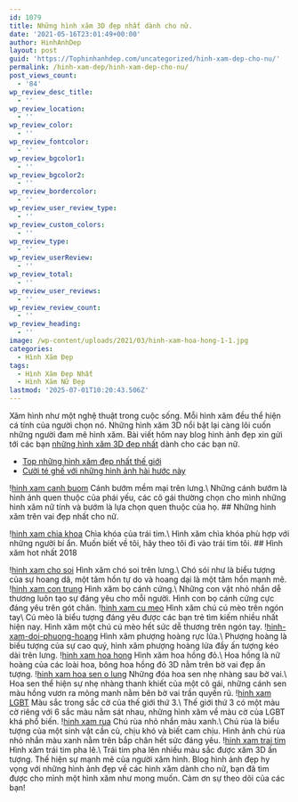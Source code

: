 ```yaml
---
id: 1079
title: Những hình xăm 3D đẹp nhất dành cho nữ.
date: '2021-05-16T23:01:49+00:00'
author: HinhAnhDep
layout: post
guid: 'https://Tophinhanhdep.com/uncategorized/hinh-xam-dep-cho-nu/'
permalink: /hinh-xam-dep/hinh-xam-dep-cho-nu/
post_views_count:
  - '84'
wp_review_desc_title:
  - ''
wp_review_location:
  - ''
wp_review_color:
  - ''
wp_review_fontcolor:
  - ''
wp_review_bgcolor1:
  - ''
wp_review_bgcolor2:
  - ''
wp_review_bordercolor:
  - ''
wp_review_user_review_type:
  - ''
wp_review_custom_colors:
  - ''
wp_review_type:
  - ''
wp_review_userReview:
  - ''
wp_review_total:
  - ''
wp_review_user_reviews:
  - ''
wp_review_review_count:
  - ''
wp_review_heading:
  - ''
image: /wp-content/uploads/2021/03/hinh-xam-hoa-hong-1-1.jpg
categories:
  - Hình Xăm Đẹp
tags:
  - Hình Xăm Đẹp Nhất
  - Hình Xăm Nữ Đẹp
lastmod: '2025-07-01T10:20:43.506Z'
---
```

Xăm hình như một nghệ thuật trong cuộc sống. Mỗi hình xăm đều thể hiện cá tính của người chọn nó. Những hình xăm 3D nổi bật lại càng lôi cuốn những người đam mê hình xăm. Bài viết hôm nay blog hình ảnh đẹp xin gửi tới các bạn [những hình xăm 3D đẹp nhất](https://tophinhanhdep.com/hinh-xam-dep/hinh-xam-dep-cho-nu/) dành cho các bạn nữ.

- [Top những hình xăm đẹp nhất thế giới](https://tophinhanhdep.com/hinh-xam-dep/nhung-hinh-xam-dep-nhat/)
- [Cười té ghế với những hình ảnh hài hước này](https://tophinhanhdep.com/anh-che/anh-che-hay/)

\![hinh xam canh buom](https://tophinhanhdep.com/wp-content/uploads/2021/03/hinh-xam-canh-buom.jpg) Cánh bướm mềm mại trên lưng.\ Những cánh bướm là hình ảnh quen thuộc của phái yếu, các cô gái thường chọn cho mình những hình xăm nữ tính và bướm là lựa chọn quen thuộc của họ. ## Những hình xăm trên vai đẹp nhất cho nữ.

\![hinh xam chia khoa](https://tophinhanhdep.com/wp-content/uploads/2021/03/hinh-xam-chia-khoa-1.jpg) Chìa khóa của trái tim.\ Hình xăm chìa khóa phù hợp với những người bí ẩn. Muốn biết về tôi, hãy theo tôi đi vào trái tim tôi. ## Hình xăm hot nhất 2018

\![hinh xam cho soi](https://tophinhanhdep.com/wp-content/uploads/2021/03/hinh-xam-cho-soi.jpg) Hình xăm chó soi trên lưng.\ Chó sói như là biểu tượng của sự hoang dã, một tâm hồn tự do và hoang dại là một tâm hồn mạnh mẽ. \![hinh xam con trung](https://tophinhanhdep.com/wp-content/uploads/2021/03/hinh-xam-con-trung.jpg) Hình xăm bọ cánh cứng.\ Những con vật nhỏ nhắn dễ thương luôn tạo sự đáng yêu cho mỗi người. Hình con bọ cánh cứng cực đáng yêu trên gót chân. \![hinh xam cu meo](https://tophinhanhdep.com/wp-content/uploads/2021/03/hinh-xam-cu-meo.jpg) Hình xăm chú cú mèo trên ngón tay\ Cú mèo là biểu tượng đáng yêu được các bạn trẻ tìm kiếm nhiều nhất hiện nay. Hình xăm một chú cú mèo hết sức dễ thương trên ngón tay. \![hinh-xam-doi-phuong-hoang](https://tophinhanhdep.com/wp-content/uploads/2021/03/hinh-xam-doi-phuong-hoang.jpg) Hình xăm phượng hoàng rực lửa.\ Phượng hoàng là biếu tượng của sự cao quý, hình xăm phượng hoàng lửa đầy ấn tượng kéo dài trên lưng. \![hinh xam hoa hong](https://tophinhanhdep.com/wp-content/uploads/2021/03/hinh-xam-hoa-hong-1-1.jpg) Hình xăm hoa hồng đỏ.\ Hoa hồng là nữ hoàng của các loài hoa, bông hoa hồng đỏ 3D nằm trên bờ vai đẹp ấn tượng. \![hinh xam hoa sen o lung](https://tophinhanhdep.com/wp-content/uploads/2021/03/hinh-xam-hoa-sen-o-lung.jpg) Những đóa hoa sen nhẹ nhàng sau bờ vai.\ Hoa sen thể hiện sự nhẹ nhàng thanh khiết của một cô gái, những cánh sen màu hồng vươn ra mỏng manh nằm bên bờ vai trần quyến rũ. \![hinh xam LGBT](https://tophinhanhdep.com/wp-content/uploads/2021/03/hinh-xam-LGBT.jpg) Màu sắc trong sắc cờ của thế giới thứ 3.\ Thế giới thứ 3 có một màu cờ riêng với 6 sắc màu nằm sát nhau, những hình xăm về màu cờ của LGBT khá phổ biến. \![hinh xam rua](https://tophinhanhdep.com/wp-content/uploads/2021/03/hinh-xam-rua.jpg) Chú rùa nhỏ nhắn màu xanh.\ Chú rùa là biểu tượng của một sinh vật cần cù, chịu khó và biết cam chịu. Hình ảnh chú rùa nhỏ nhắn màu xanh nằm trên bắp chân hết sức đáng yêu. \![hinh xam trai tim](https://tophinhanhdep.com/wp-content/uploads/2021/03/hinh-xam-trai-tim-1.jpg) Hình xăm trái tim pha lê.\ Trái tim pha lên nhiều màu sắc được xăm 3D ấn tượng. Thế hiện sự mạnh mẽ của người xăm hình. Blog hình ảnh đẹp hy vọng với những hình ảnh đẹp về các hình xăm dành cho nữ, bạn đã tìm được cho mình một hình xăm như mong muốn. Cảm ơn sự theo dõi của các bạn!
